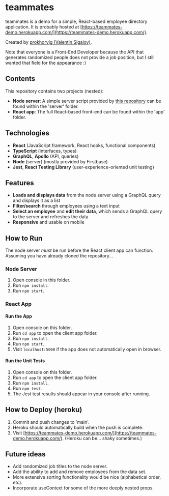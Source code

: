 # teammates
teammates is a demo for a simple, React-based employee directory application. It is probably hosted at [https://teammates-demo.herokuapp.com/](https://teammates-demo.herokuapp.com/).

Created by [prokhorvlg (Valentin Sigalov)](https://github.com/prokhorvlg).

Note that everyone is a Front-End Developer because the API that generates randomized people does not provide a job position, but I still wanted that field for the appearance :)

## Contents

This repository contains two projects (nested):
* **Node server**: A simple server script provided by [this repository](https://github.com/FirstbaseHQ/frontend-coding-challenge) can be found within the 'server' folder.
* **React app**: The full React-based front-end can be found within the 'app' folder.

## Technologies

* **React** (JavaScript framework, React hooks, functional components)
* **TypeScript** (interfaces, types)
* **GraphQL**, **Apollo** (API, queries)
* **Node** (server) (mostly provided by Firstbase)
* **Jest**, **React Testing Library** (user-experience-oriented unit testing)

## Features

* **Loads and displays data** from the node server using a GraphQL query and displays it as a list
* **Filter/search** through employees using a text input
* **Select an employee** and **edit their data**, which sends a GraphQL query to the server and refreshes the data
* **Responsive** and usable on mobile

## How to Run

The node server *must* be run before the React client app can function. Assuming you have already cloned the repository...

### Node Server

1. Open console in this folder.
2. Run `npm install`.
3. Run `npm start`.

### React App

#### Run the App

1. Open console on this folder.
2. Run `cd app` to open the client app folder.
3. Run `npm install`.
4. Run `npm start`.
5. Visit `localhost:5000` if the app does not automatically open in browser.

#### Run the Unit Tests

1. Open console on this folder.
2. Run `cd app` to open the client app folder.
3. Run `npm install`.
4. Run `npm test`.
5. The Jest test results should appear in your console after running.

## How to Deploy (heroku)

1. Commit and push changes to 'main'.
2. Heroku should automatically build when the push is complete.
3. Visit [https://teammates-demo.herokuapp.com/](https://teammates-demo.herokuapp.com/). (Heroku can be... shaky sometimes.)

## Future ideas
* Add randomized job titles to the node server.
* Add the ability to add and remove employees from the data set.
* More extensive sorting functionality would be nice (alphabetical order, etc).
* Incorporate useContext for some of the more deeply nested props.

